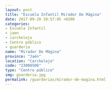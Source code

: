 ```yaml
---
layout: post
title: "Escuela Infantil Mirador De Mágina"
date: 2017-09-20 20:57:05 +0200
categories:
- Escuela Infantil
- jaen
- carchelejo
- Centro público
- guarderia
name: "Mirador De Mágina"
province: "Jaén"
location: "Carchelejo"
code: "23008506"
type: "Centro público"
img: guarderia.jpg
permalink: /guarderias/mirador-de-magina.html
---
```

